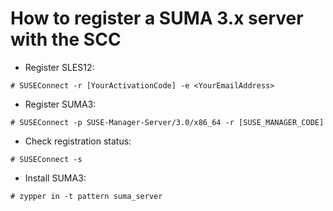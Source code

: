 # How to register a SUMA 3.x server with the SCC

- Register SLES12:

`# SUSEConnect -r [YourActivationCode] -e <YourEmailAddress>`

- Register SUMA3:

`# SUSEConnect -p SUSE-Manager-Server/3.0/x86_64 -r [SUSE_MANAGER_CODE]`

- Check registration status:

`# SUSEConnect -s`

- Install SUMA3:

`# zypper in -t pattern suma_server`

